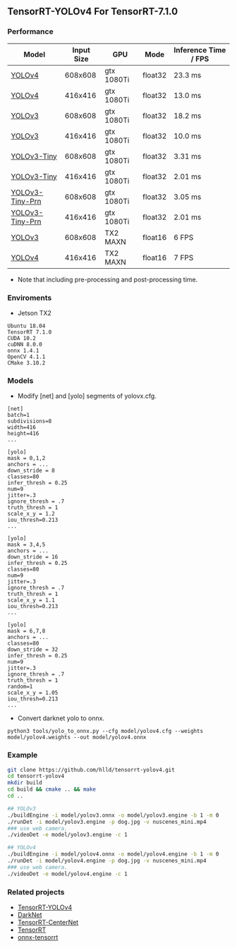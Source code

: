 ## TensorRT-YOLOv4 For TensorRT-7.1.0

### Performance
| Model       | Input Size | GPU      | Mode   | Inference Time / FPS |
|----------------|------------|----------|--------|---------------|
| [YOLOv4](https://github.com/AlexeyAB/darknet/blob/master/cfg/yolov4.cfg)   | 608x608    | gtx 1080Ti |float32 |    23.3 ms    |
| [YOLOv4](https://github.com/AlexeyAB/darknet/blob/master/cfg/yolov4.cfg)   | 416x416    | gtx 1080Ti |float32 |    13.0 ms    |
| [YOLOv3](https://github.com/AlexeyAB/darknet/blob/master/cfg/yolov3.cfg)   | 608x608   | gtx 1080Ti |float32 |    18.2 ms    |
| [YOLOv3](https://github.com/AlexeyAB/darknet/blob/master/cfg/yolov3.cfg)   | 416x416   | gtx 1080Ti |float32 |    10.0 ms    |
| [YOLOv3-Tiny](https://github.com/AlexeyAB/darknet/blob/master/cfg/yolov3-tiny.cfg)   |608x608   | gtx 1080Ti |float32 |    3.31 ms    |
| [YOLOv3-Tiny](https://github.com/AlexeyAB/darknet/blob/master/cfg/yolov3-tiny.cfg)   | 416x416   | gtx 1080Ti |float32 |    2.01 ms    |
| [YOLOv3-Tiny-Prn](https://github.com/AlexeyAB/darknet/blob/master/cfg/yolov3-tiny-prn.cfg) | 608x608    | gtx 1080Ti |float32 |    3.05 ms    |
| [YOLOv3-Tiny-Prn](https://github.com/AlexeyAB/darknet/blob/master/cfg/yolov3-tiny-prn.cfg) | 416x416   | gtx 1080Ti |float32 |    2.01 ms    |
| [YOLOv3](https://github.com/AlexeyAB/darknet/blob/master/cfg/yolov3.cfg)   | 608x608   | TX2 MAXN |float16 |    6 FPS    |
| [YOLOv4](https://github.com/AlexeyAB/darknet/blob/master/cfg/yolov4.cfg)   | 416x416   | TX2 MAXN |float16 |    7 FPS    |
- Note that including pre-processing and post-processing time.

### Enviroments
- Jetson TX2
```
Ubuntu 18.04
TensorRT 7.1.0
CUDA 10.2
cuDNN 8.0.0
onnx 1.4.1
OpenCV 4.1.1
CMake 3.10.2
```

### Models
- Modify [net] and [yolo] segments of yolovx.cfg.
```
[net]
batch=1
subdivisions=8
width=416
height=416
...

[yolo]
mask = 0,1,2
anchors = ...
down_stride = 8
classes=80
infer_thresh = 0.25
num=9
jitter=.3
ignore_thresh = .7
truth_thresh = 1
scale_x_y = 1.2
iou_thresh=0.213
...

[yolo]
mask = 3,4,5
anchors = ...
down_stride = 16
infer_thresh = 0.25
classes=80
num=9
jitter=.3
ignore_thresh = .7
truth_thresh = 1
scale_x_y = 1.1
iou_thresh=0.213
...

[yolo]
mask = 6,7,8
anchors = ...
classes=80
down_stride = 32
infer_thresh = 0.25
num=9
jitter=.3
ignore_thresh = .7
truth_thresh = 1
random=1
scale_x_y = 1.05
iou_thresh=0.213
...
```

- Convert darknet yolo to onnx. 
```
python3 tools/yolo_to_onnx.py --cfg model/yolov4.cfg --weights model/yolov4.weights --out model/yolov4.onnx
```

### Example
```bash
git clone https://github.com/hlld/tensorrt-yolov4.git
cd tensorrt-yolov4
mkdir build
cd build && cmake .. && make
cd ..

## YOLOv3
./buildEngine -i model/yolov3.onnx -o model/yolov3.engine -b 1 -m 0
./runDet -i model/yolov3.engine -p dog.jpg -v nuscenes_mini.mp4
### use web camera.
./videoDet -e model/yolov3.engine -c 1

## YOLOv4
./buildEngine -i model/yolov4.onnx -o model/yolov4.engine -b 1 -m 0
./runDet -i model/yolov4.engine -p dog.jpg -v nuscenes_mini.mp4
### use web camera.
./videoDet -e model/yolov4.engine -c 1
```

### Related projects
* [TensorRT-YOLOv4](https://github.com/CaoWGG/TensorRT-YOLOv4)
* [DarkNet](https://github.com/AlexeyAB/darknet)
* [TensorRT-CenterNet](https://github.com/CaoWGG/TensorRT-CenterNet)
* [TensorRT](https://github.com/NVIDIA/TensorRT)
* [onnx-tensorrt](https://github.com/onnx/onnx-tensorrt)
